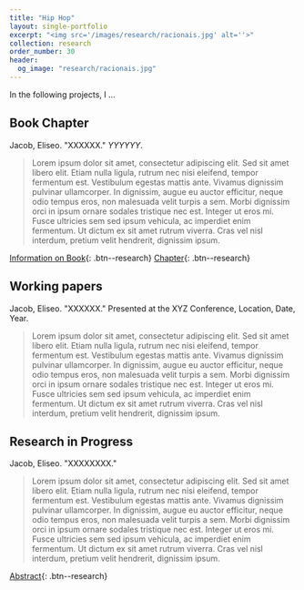 ```yaml
---
title: "Hip Hop"
layout: single-portfolio
excerpt: "<img src='/images/research/racionais.jpg' alt=''>"
collection: research
order_number: 30
header: 
  og_image: "research/racionais.jpg"
---
```


In the following projects, I ...

## Book Chapter

Jacob, Eliseo. "XXXXXX." *YYYYYY*.

> Lorem ipsum dolor sit amet, consectetur adipiscing elit. Sed sit amet libero elit. Etiam nulla ligula, rutrum nec nisi eleifend, tempor fermentum est. Vestibulum egestas mattis ante. Vivamus dignissim pulvinar ullamcorper. In dignissim, augue eu auctor efficitur, neque odio tempus eros, non malesuada velit turpis a sem. Morbi dignissim orci in ipsum ornare sodales tristique nec est. Integer ut eros mi. Fusce ultricies sem sed ipsum vehicula, ac imperdiet enim fermentum. Ut dictum ex sit amet rutrum viverra. Cras vel nisl interdum, pretium velit hendrerit, dignissim ipsum.

[Information on Book](https://doi.org/){: .btn--research} [Chapter](/files/pdf/research/){: .btn--research}

## Working papers

Jacob, Eliseo. "XXXXXX." Presented at the XYZ Conference, Location, Date, Year.

> Lorem ipsum dolor sit amet, consectetur adipiscing elit. Sed sit amet libero elit. Etiam nulla ligula, rutrum nec nisi eleifend, tempor fermentum est. Vestibulum egestas mattis ante. Vivamus dignissim pulvinar ullamcorper. In dignissim, augue eu auctor efficitur, neque odio tempus eros, non malesuada velit turpis a sem. Morbi dignissim orci in ipsum ornare sodales tristique nec est. Integer ut eros mi. Fusce ultricies sem sed ipsum vehicula, ac imperdiet enim fermentum. Ut dictum ex sit amet rutrum viverra. Cras vel nisl interdum, pretium velit hendrerit, dignissim ipsum.


## Research in Progress

Jacob, Eliseo. "XXXXXXXX."

> Lorem ipsum dolor sit amet, consectetur adipiscing elit. Sed sit amet libero elit. Etiam nulla ligula, rutrum nec nisi eleifend, tempor fermentum est. Vestibulum egestas mattis ante. Vivamus dignissim pulvinar ullamcorper. In dignissim, augue eu auctor efficitur, neque odio tempus eros, non malesuada velit turpis a sem. Morbi dignissim orci in ipsum ornare sodales tristique nec est. Integer ut eros mi. Fusce ultricies sem sed ipsum vehicula, ac imperdiet enim fermentum. Ut dictum ex sit amet rutrum viverra. Cras vel nisl interdum, pretium velit hendrerit, dignissim ipsum.

[Abstract](/files/pdf/research/){: .btn--research}
